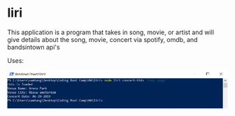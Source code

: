# liri

This application is a program that takes in song, movie, or artist and will give details about the song, movie, concert via spotify, omdb, and bandsintown api's

Uses:

![movie-this](./images/concert-this.png)